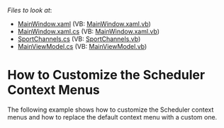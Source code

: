 <!-- default file list -->
*Files to look at*:

* [MainWindow.xaml](./CS/DXScheduler_PopUpMenuCustomization/MainWindow.xaml) (VB: [MainWindow.xaml.vb](./VB/DXScheduler_PopUpMenuCustomization/MainWindow.xaml.vb))
* [MainWindow.xaml.cs](./CS/DXScheduler_PopUpMenuCustomization/MainWindow.xaml.cs) (VB: [MainWindow.xaml.vb](./VB/DXScheduler_PopUpMenuCustomization/MainWindow.xaml.vb))
* [SportChannels.cs](./CS/DXScheduler_PopUpMenuCustomization/Model/SportChannels.cs) (VB: [SportChannels.vb](./VB/DXScheduler_PopUpMenuCustomization/Model/SportChannels.vb))
* [MainViewModel.cs](./CS/DXScheduler_PopUpMenuCustomization/ViewModel/MainViewModel.cs) (VB: [MainViewModel.vb](./VB/DXScheduler_PopUpMenuCustomization/ViewModel/MainViewModel.vb))
<!-- default file list end -->
# How to Customize the Scheduler Context Menus


The following example shows how to customize the Scheduler context menus and how to replace the default context menu with a custom one. 

<br/>


